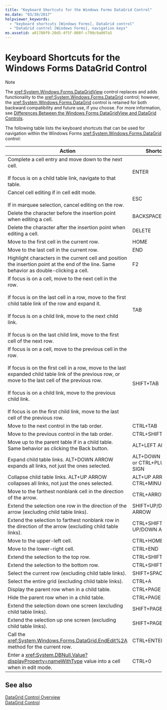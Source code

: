 ```yaml
---
title: "Keyboard Shortcuts for the Windows Forms DataGrid Control"
ms.date: "03/30/2017"
helpviewer_keywords: 
  - "keyboard shortcuts [Windows Forms], DataGrid control"
  - "DataGrid control [Windows Forms], navigation keys"
ms.assetid: a01780f9-20d5-4f5f-808f-c790c9a007a5
---
```

# Keyboard Shortcuts for the Windows Forms DataGrid Control
> [!NOTE]
>  The <xref:System.Windows.Forms.DataGridView> control replaces and adds functionality to the <xref:System.Windows.Forms.DataGrid> control; however, the <xref:System.Windows.Forms.DataGrid> control is retained for both backward compatibility and future use, if you choose. For more information, see [Differences Between the Windows Forms DataGridView and DataGrid Controls](../../../../docs/framework/winforms/controls/differences-between-the-windows-forms-datagridview-and-datagrid-controls.md).  
  
 The following table lists the keyboard shortcuts that can be used for navigation within the Windows Forms <xref:System.Windows.Forms.DataGrid> control:  
  
|Action|Shortcut|  
|------------|--------------|  
|Complete a cell entry and move down to the next cell.<br /><br /> If focus is on a child table link, navigate to that table.|ENTER|  
|Cancel cell editing if in cell edit mode.<br /><br /> If in marquee selection, cancel editing on the row.|ESC|  
|Delete the character before the insertion point when editing a cell.|BACKSPACE|  
|Delete the character after the insertion point when editing a cell.|DELETE|  
|Move to the first cell in the current row.|HOME|  
|Move to the last cell in the current row.|END|  
|Highlight characters in the current cell and position the insertion point at the end of the line. Same behavior as double-clicking a cell.|F2|  
|If focus is on a cell, move to the next cell in the row.<br /><br /> If focus is on the last cell in a row, move to the first child table link of the row and expand it.<br /><br /> If focus is on a child link, move to the next child link.<br /><br /> If focus is on the last child link, move to the first cell of the next row.|TAB|  
|If focus is on a cell, move to the previous cell in the row.<br /><br /> If focus is on the first cell in a row, move to the last expanded child table link of the previous row, or move to the last cell of the previous row.<br /><br /> If focus is on a child link, move to the previous child link.<br /><br /> If focus is on the first child link, move to the last cell of the previous row.|SHIFT+TAB|  
|Move to the next control in the tab order.|CTRL+TAB|  
|Move to the previous control in the tab order.|CTRL+SHIFT+TAB|  
|Move up to the parent table if in a child table. Same behavior as clicking the Back button.|ALT+LEFT ARROW|  
|Expand child table links. ALT+DOWN ARROW expands all links, not just the ones selected.|ALT+DOWN ARROW or CTRL+PLUS SIGN|  
|Collapse child table links. ALT+UP ARROW collapses all links, not just the ones selected.|ALT+UP ARROW or CTRL+MINUS SIGN|  
|Move to the farthest nonblank cell in the direction of the arrow.|CTRL+ARROW|  
|Extend the selection one row in the direction of the arrow (excluding child table links).|SHIFT+UP/DOWN ARROW|  
|Extend the selection to farthest nonblank row in the direction of the arrow (excluding child table links).|CTRL+SHIFT+ UP/DOWN ARROW|  
|Move to the upper-left cell.|CTRL+HOME|  
|Move to the lower-right cell.|CTRL+END|  
|Extend the selection to the top row.|CTRL+SHIFT+HOME|  
|Extend the selection to the bottom row.|CTRL+SHIFT+END|  
|Select the current row (excluding child table links).|SHIFT+SPACEBAR|  
|Select the entire grid (excluding child table links).|CTRL+A|  
|Display the parent row when in a child table.|CTRL+PAGE DOWN|  
|Hide the parent row when in a child table.|CTRL+PAGE UP|  
|Extend the selection down one screen (excluding child table links).|SHIFT+PAGE DOWN|  
|Extend the selection up one screen (excluding child table links).|SHIFT+PAGE UP|  
|Call the <xref:System.Windows.Forms.DataGrid.EndEdit%2A> method for the current row.|CTRL+ENTER|  
|Enter a <xref:System.DBNull.Value?displayProperty=nameWithType> value into a cell when in edit mode.|CTRL+0|  
  
## See also
 [DataGrid Control Overview](../../../../docs/framework/winforms/controls/datagrid-control-overview-windows-forms.md)  
 [DataGrid Control](../../../../docs/framework/winforms/controls/datagrid-control-windows-forms.md)
